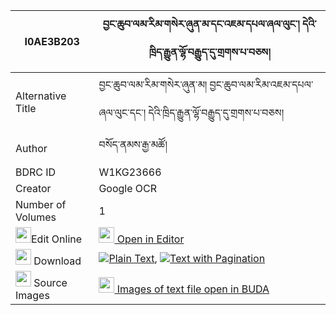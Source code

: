 |I0AE3B203|བྱང་ཆུབ་ལམ་རིམ་གསེར་ཞུན་མ་དང་འཇམ་དཔལ་ཞལ་ལུང་། དེའི་ཁྲིད་རྒྱུན་ལྷོ་བརྒྱུད་དུ་གྲགས་པ་བཅས། 
| --- | --- 
|Alternative Title |བྱང་ཆུབ་ལམ་རིམ་གསེར་ཞུན་མ། བྱང་ཆུབ་ལམ་རིམ་འཇམ་དཔལ་ཞལ་ལུང་དང་། དེའི་ཁྲིད་རྒྱུན་ལྷོ་བརྒྱུད་དུ་གྲགས་པ་བཅས།
|Author| བསོད་ནམས་རྒྱ་མཚོ།
|BDRC ID | W1KG23666
|Creator | Google OCR
|Number of Volumes| 1
|<img width="25" src="https://img.icons8.com/color/25/000000/edit-property.png">Edit Online| [<img width="25" src="https://avatars.githubusercontent.com/u/45091458?s=200&v=4"> Open in Editor](http://editor.openpecha.org/I0AE3B203)
|<img width="25" src="https://img.icons8.com/fluent/48/000000/download-2.png"/>  Download | [![](https://img.icons8.com/color/20/000000/txt.png)Plain Text](https://github.com/Openpecha/I0AE3B203/releases/download/v1/changchub_lamrim_ser_shyunma_d_plain_I0AE3B203.zip), [![](https://img.icons8.com/color/20/000000/txt.png)Text with Pagination](https://github.com/Openpecha/I0AE3B203/releases/download/v1/changchub_lamrim_ser_shyunma_d_pages_I0AE3B203.zip)
|<img width="25" src="https://img.icons8.com/plasticine/100/000000/pictures-folder.png"/>  Source Images | [<img width="25" src="https://library.bdrc.io/icons/BUDA-small.svg"> Images of text file open in BUDA](https://library.bdrc.io/show/bdr:W1KG23666)